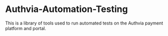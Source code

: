 # Authvia-Automation-Testing
This is a library of tools used to run automated tests on the Authvia payment platform and portal.
